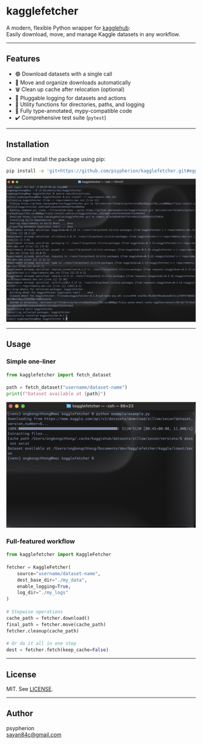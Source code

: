 # kagglefetcher

A modern, flexible Python wrapper for [kagglehub](https://github.com/Kaggle/kagglehub):  
Easily download, move, and manage Kaggle datasets in any workflow.

---

## Features

- 🟢 Download datasets with a single call
- 📁 Move and organize downloads automatically
- 🗑 Clean up cache after relocation (optional)
- 📑 Pluggable logging for datasets and actions
- 🧰 Utility functions for directories, paths, and logging
- 🎯 Fully type-annotated, mypy-compatible code
- ✔️ Comprehensive test suite (`pytest`)

---

## Installation

Clone and install the package using pip:

```bash
pip install -e 'git+https://github.com/psypherion/kagglefetcher.git#egg=kagglefetcher'
```
![Installation](example/image.png)

---

## Usage

### Simple one-liner

```python
from kagglefetcher import fetch_dataset

path = fetch_dataset("username/dataset-name")
print(f"Dataset available at {path}")
```

![Dataset download](example/image1.png)

### Full-featured workflow

```python
from kagglefetcher import KaggleFetcher

fetcher = KaggleFetcher(
    source="username/dataset-name",
    dest_base_dir="./my_data",
    enable_logging=True,
    log_dir="./my_logs"
)

# Stepwise operations
cache_path = fetcher.download()
final_path = fetcher.move(cache_path)
fetcher.cleanup(cache_path)

# Or do it all in one step
dest = fetcher.fetch(keep_cache=False)
```
---

## License

MIT. See [LICENSE](LICENSE).

---

## Author

psypherion  
sayan84c@gmail.com  

